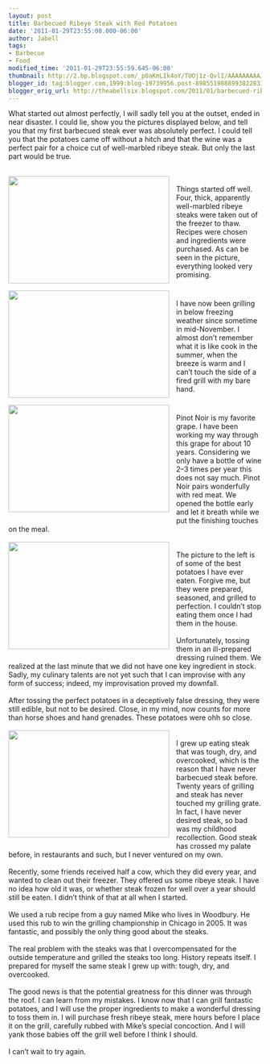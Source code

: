 ```yaml
---
layout: post
title: Barbecued Ribeye Steak with Red Potatoes
date: '2011-01-29T23:55:00.000-06:00'
author: Jabell
tags:
- Barbecue
- Food
modified_time: '2011-01-29T23:55:59.645-06:00'
thumbnail: http://2.bp.blogspot.com/_p0aKmLIk4oY/TUOj1z-QvlI/AAAAAAAAAJE/Y6YbDf30dqY/s72-c/IMG_8775.jpg
blogger_id: tag:blogger.com,1999:blog-19739956.post-8985519888993822833
blogger_orig_url: http://theabellsix.blogspot.com/2011/01/barbecued-ribeye-steak-with-red.html
---
```


What started out almost perfectly, I will sadly tell you at the outset, ended in near disaster. I could lie, show you the pictures displayed below, and tell you that my first barbecued steak ever was absolutely perfect. I could tell you that the potatoes came off without a hitch and that the wine was a perfect pair for a choice cut of well-marbled ribeye steak. But only the last part would be true.<br /><br /><div class="separator" style="clear: both; text-align: center;"><a href="http://2.bp.blogspot.com/_p0aKmLIk4oY/TUOj1z-QvlI/AAAAAAAAAJE/Y6YbDf30dqY/s1600/IMG_8775.jpg" imageanchor="1" style="clear: left; float: left; margin-bottom: 1em; margin-right: 1em;"><img border="0" height="213" src="http://2.bp.blogspot.com/_p0aKmLIk4oY/TUOj1z-QvlI/AAAAAAAAAJE/Y6YbDf30dqY/s320/IMG_8775.jpg" width="320" /></a></div><br />Things started off well. Four, thick, apparently well-marbled ribeye steaks were taken out of the freezer to thaw. Recipes were chosen and ingredients were purchased. As can be seen in the picture, everything looked very promising.<br /><br /><div class="separator" style="clear: both; text-align: center;"><a href="http://3.bp.blogspot.com/_p0aKmLIk4oY/TUOj3ea_e9I/AAAAAAAAAJI/njY7UX0fk9k/s1600/IMG_8791.jpg" imageanchor="1" style="clear: left; float: left; margin-bottom: 1em; margin-right: 1em;"><img border="0" height="213" src="http://3.bp.blogspot.com/_p0aKmLIk4oY/TUOj3ea_e9I/AAAAAAAAAJI/njY7UX0fk9k/s320/IMG_8791.jpg" width="320" /></a></div><br />I have now been grilling in below freezing weather since sometime in mid-November. I almost don’t remember what it is like cook in the summer, when the breeze is warm and I can’t touch the side of a fired grill with my bare hand.<br /><br /><div class="separator" style="clear: both; text-align: center;"><a href="http://3.bp.blogspot.com/_p0aKmLIk4oY/TUOj4pBdV1I/AAAAAAAAAJM/jt3rw404_TQ/s1600/IMG_8799.jpg" imageanchor="1" style="clear: left; float: left; margin-bottom: 1em; margin-right: 1em;"><img border="0" height="213" src="http://3.bp.blogspot.com/_p0aKmLIk4oY/TUOj4pBdV1I/AAAAAAAAAJM/jt3rw404_TQ/s320/IMG_8799.jpg" width="320" /></a></div><br />Pinot Noir is my favorite grape. I have been working my way through this grape for about 10 years. Considering we only have a bottle of wine 2–3 times per year this does not say much. Pinot Noir pairs wonderfully with red meat. We opened the bottle early and let it breath while we put the finishing touches on the meal.<br /><br /><div class="separator" style="clear: both; text-align: center;"><a href="http://3.bp.blogspot.com/_p0aKmLIk4oY/TUOj6fXKAxI/AAAAAAAAAJQ/hReORFwgKcE/s1600/IMG_8801.jpg" imageanchor="1" style="clear: left; float: left; margin-bottom: 1em; margin-right: 1em;"><img border="0" height="213" src="http://3.bp.blogspot.com/_p0aKmLIk4oY/TUOj6fXKAxI/AAAAAAAAAJQ/hReORFwgKcE/s320/IMG_8801.jpg" width="320" /></a></div><br />The picture to the left is of some of the best potatoes I have ever eaten. Forgive me, but they were prepared, seasoned, and grilled to perfection. I couldn’t stop eating them once I had them in the house.<br /><br />Unfortunately, tossing them in an ill-prepared dressing ruined them. We realized at the last minute that we did not have one key ingredient in stock. Sadly, my culinary talents are not yet such that I can improvise with any form of success; indeed, my improvisation proved my downfall.<br /><br />After tossing the perfect potatoes in a deceptively false dressing, they were still edible, but not to be desired. Close, in my mind, now counts for more than horse shoes and hand grenades. These potatoes were ohh so close.<br /><br /><div class="separator" style="clear: both; text-align: center;"><a href="http://2.bp.blogspot.com/_p0aKmLIk4oY/TUOj8FRdUcI/AAAAAAAAAJU/hs7nD_xM1xw/s1600/IMG_8807.jpg" imageanchor="1" style="clear: left; float: left; margin-bottom: 1em; margin-right: 1em;"><img border="0" height="213" src="http://2.bp.blogspot.com/_p0aKmLIk4oY/TUOj8FRdUcI/AAAAAAAAAJU/hs7nD_xM1xw/s320/IMG_8807.jpg" width="320" /></a></div><br />I grew up eating steak that was tough, dry, and overcooked, which is the reason that I have never barbecued steak before. Twenty years of grilling and steak has never touched my grilling grate. In fact, I have never desired steak, so bad was my childhood recollection. Good steak has crossed my palate before, in restaurants and such, but I never ventured on my own.<br /><br />Recently, some friends received half a cow, which they did every year, and wanted to clean out their freezer. They offered us some ribeye steak. I have no idea how old it was, or whether steak frozen for well over a year should still be eaten. I didn’t think of that at all when I started.<br /><br />We used a rub recipe from a guy named Mike who lives in Woodbury. He used this rub to win the grilling championship in Chicago in 2005. It was fantastic, and possibly the only thing good about the steaks.<br /><br />The real problem with the steaks was that I overcompensated for the outside temperature and grilled the steaks too long. History repeats itself. I prepared for myself the same steak I grew up with: tough, dry, and overcooked.<br /><br />The good news is that the potential greatness for this dinner was through the roof. I can learn from my mistakes. I know now that I can grill fantastic potatoes, and I will use the proper ingredients to make a wonderful dressing to toss them in. I will purchase fresh ribeye steak, mere hours before I place it on the grill, carefully rubbed with Mike’s special concoction. And I will yank those babies off the grill well before I think I should.<br /><br />I can’t wait to try again.